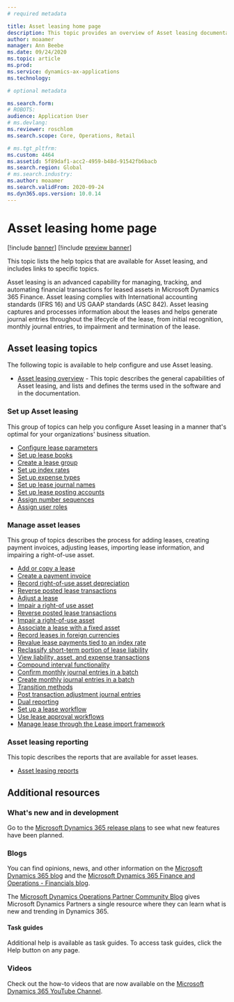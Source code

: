 ```yaml
---
# required metadata

title: Asset leasing home page
description: This topic provides an overview of Asset leasing documentation, and links to specific topics.
author: moaamer
manager: Ann Beebe
ms.date: 09/24/2020
ms.topic: article
ms.prod: 
ms.service: dynamics-ax-applications
ms.technology: 

# optional metadata

ms.search.form: 
# ROBOTS: 
audience: Application User
# ms.devlang: 
ms.reviewer: roschlom
ms.search.scope: Core, Operations, Retail

# ms.tgt_pltfrm: 
ms.custom: 4464
ms.assetid: 5f89daf1-acc2-4959-b48d-91542fb6bacb
ms.search.region: Global
# ms.search.industry: 
ms.author: moaamer
ms.search.validFrom: 2020-09-24
ms.dyn365.ops.version: 10.0.14
---
```


# Asset leasing home page

[!include [banner](../includes/banner.md)]
[!include [preview banner](../includes/preview-banner.md)]

This topic lists the help topics that are available for Asset leasing, and includes links to specific topics. 

Asset leasing is an advanced capability for managing, tracking, and automating financial transactions for leased assets in Microsoft Dynamics 365 Finance. Asset leasing complies with International accounting standards (IFRS 16) and US GAAP standards (ASC 842). Asset leasing captures and processes information about the leases and helps generate journal entries throughout the lifecycle of the lease, from initial recognition, monthly journal entries, to impairment and termination of the lease.  

## Asset leasing topics
The following topic is available to help configure and use Asset leasing. 

 - [Asset leasing overview](asset-leasing-overview.md) - This topic describes the general capabilities of Asset leasing, and lists and defines the terms used in the software and in the documentation.
 
 ### Set up Asset leasing
 This group of topics can help you configure Asset leasing in a manner that's optimal for your organizations' business situation.  
  
  - [Configure lease parameters](config-lease-parameters.md) 
  - [Set up lease books](set-up-lease-books.md)
  - [Create a lease group](create-lease-group.md)
  - [Set up index rates](set-up-index-rate-types.md)
  - [Set up expense types](set-up-expense-types.md)
  - [Set up lease journal names](set-up-lease-journal-names.md)
  - [Set up lease posting accounts](set-up-lease-posting-accts.md)
  - [Assign number sequences](leasing-number-sequences.md)
  - [Assign user roles](lease-user-roles.md)

### Manage asset leases
This group of topics describes the process for adding leases, creating payment invoices, adjusting leases, importing lease information, and impairing a right-of-use asset. 

 - [Add or copy a lease](add-lease.md)
 - [Create a payment invoice](create-payment-invoice.md)
 - [Record right-of-use asset depreciation](record-rou-asset-depreciation.md)
 - [Reverse posted lease transactions](reverse-posted-lease-trans.md)
 - [Adjust a lease](adjust-lease.md)
 - [Impair a right-of use asset](impair-rou-asset.md)
 - [Reverse posted lease transactions](reverse-posted-lease-trans.md)
 - [Impair a right-of-use asset](impair-rou-asset.md)
 - [Associate a lease with a fixed asset](associate-lease-with-fixed-asset.md)
 - [Record leases in foreign currencies](record-leases-foreign-currency.md)
 - [Revalue lease payments tied to an index rate](revalue-payments-tied-2-index-rate.md)
 - [Reclassify short-term portion of lease liability](reclassify-st-lease-liability.md)
 - [View liability, asset, and expense transactions](view-asset-transactions.md)
 - [Compound interval functionality](compound-interval-functionality.md)
 - [Confirm monthly journal entries in a batch](confirm-payment-schedules-in-batch.md)
 - [Create monthly journal entries in a batch](create-monthly-journals-batch.md)
 - [Transition methods](transition-methods.md)
 - [Post transaction adjustment journal entries](post-transition-adjustment-entries.md)
 - [Dual reporting](dual-reporting.md)
 - [Set up a lease workflow](set-up-lease-wrkflw.md)
 - [Use lease approval workflows](use-create-lease-wrkflw.md)
 - [Manage lease through the Lease import framework](manage-leases-thru-imprt-framewrk.md)
 
### Asset leasing reporting
This topic describes the reports that are available for asset leases. 

 - [Asset leasing reports](asset-leasing-rprts.md)
 

## Additional resources

### What's new and in development

Go to the [Microsoft Dynamics 365 release plans](https://go.microsoft.com/fwlink/?linkid=2010158) to see what new features have been planned. 

### Blogs

You can find opinions, news, and other information on the [Microsoft Dynamics 365 blog](https://community.dynamics.com/b/msftdynamicsblog?c=Enterprise) and the [Microsoft Dynamics 365 Finance and Operations - Financials blog](https://community.dynamics.com/365/financeandoperations/b/financials).

The [Microsoft Dynamics Operations Partner Community Blog](https://community.dynamics.com/partner/b/operationspartnercommunityblog) gives Microsoft Dynamics Partners a single resource where they can learn what is new and trending in Dynamics 365.

#### Task guides
Additional help is available as task guides. To access task guides, click the Help button on any page.

### Videos

Check out the how-to videos that are now available on the 
[Microsoft Dynamics 365 YouTube Channel](https://www.youtube.com/channel/UCJGCg4rB3QSs8y_1FquelBQ).
